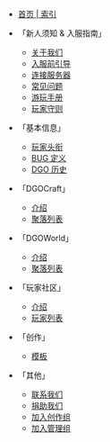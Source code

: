<!-- _sidebar -->

- [首页 | 索引](index)

- 「新人须知 & 入服指南」

  - [关于我们](guide/about)
  - [入服前引导](guide/join)
  - [连接服务器](guide/link)
  - [常见问题](guide/question)
  - [游玩手册](guide/play)
  - [玩家守则](guide/rules)

- 「基本信息」

  - [玩家头衔](information/playerTitle)
  - [BUG 定义](information/bugDefinition)
  - [DGO 历史](information/DGOHistory)

- 「DGOCraft」

  - [介绍](DGOCraft/3rd)
  - [聚落列表](DGOCraft/list)

- 「DGOWorld」

  - [介绍](DGOWorld/2nd)
  - [聚落列表](DGOWorld/list)

- 「玩家社区」

  - [介绍](players/introduce)
  - [玩家列表](players/list)

- 「创作」

  - [模板](creation/template)

- 「其他」
  - [联系我们](other/contact)
  - [捐助我们](other/donate)
  - [加入创作组](other/joinCreation)
  - [加入管理组](other/joinManagement)

